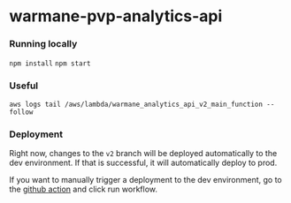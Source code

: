 # warmane-pvp-analytics-api

### Running locally

`npm install`
`npm start`

### Useful

`aws logs tail /aws/lambda/warmane_analytics_api_v2_main_function --follow`

### Deployment

Right now, changes to the `v2` branch will be deployed automatically to the dev environment. If that is successful, it will automatically deploy to prod.

If you want to manually trigger a deployment to the dev environment, go to the [github action](https://github.com/briansimoni/warmane-pvp-analytics-api/actions/workflows/github-actions.yml) and click run workflow.
